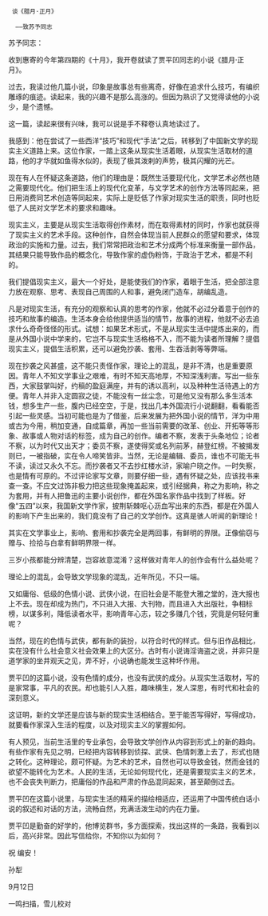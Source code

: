      谈《腊月·正月》 

      ——致苏予同志 

  苏予同志： 

  收到惠寄的今年第四期的《十月》，我开卷就读了贾平凹同志的小说《腊月·正月》。 

  过去，我读过他几篇小说，印象是故事总有些离奇，好像在追求什么技巧，有编织雕琢的痕迹。读起来，我的兴趣不是那么高涨的。但因为熟识了又觉得读他的小说少，是个遗憾。 

  这一篇，读起来很有兴味，我可以说是手不释卷认真地读过了。 

  我感到：他在尝试了一些西洋“技巧”和现代“手法”之后，转移到了中国新文学的现实主义道路上来。这位作家，一踏上这条从现实生活着眼，从现实生活取材的道路，他的才华就如鱼得水似的，表现了极其泼剌的声势，极其闪耀的光芒。 

  现在有人在怀疑这条道路，他们的理由是：既然生活要现代化，文学艺术必然也随之需要现代化。他们把生活上的现代化变革，与文学艺术的创作方法等同起来，把日用消费同艺术创造等同起来，实际上是贬低了作家对现实生活的职责，同时也贬低了人民对文学艺术的要求和趣味。 

  现实主义，主要是从现实生活取得创作素材，而在取得素材的同时，作家也就获得了现实主义的艺术手段。这种创作，自然会体现当前人民群众的愿望和要求，体现政治的实施和力量。过去，我们常常把政治和艺术分成两个标准来衡量一部作品，其结果只能导致作品的概念化，导致作家的虚伪粉饰，于政治于艺术，都是不利的。 

  我们提倡现实主义，最大一个好处，是能使我们的作家，着眼于生活，把全部注意力放在观察、思考、表现自己周围的人和事，避免闭门造车，胡编乱造。 

  凡是对现实生活，有充分的观察和认真的思考的作家，他就不必过分着意于创作的技巧和故事的编造。生活本身会给他提供适当的情节，故事的进程，他就不必去追求什么奇奇怪怪的形式。试想：如果艺术形式，不是从现实生活中提炼出来的，而是从外国小说中学来的，它岂不与现实生活格格不入，而不能为读者所理解？提倡现实主义，提倡生活积累，还可以避免抄袭、套用、生吞活剥等等弊端。 

  现在抄袭之风甚盛，这不能只责怪作家，理论上的混乱，是非不清，也是重要原因。青年人不知文学事业之艰难，有时不知天高地厚，不知深浅利害。写出一些东西，大家鼓掌叫好，约稿的盈庭满座，并有的诱以高利，以及种种生活待遇上的方便。青年人并非入定圆寂之徒，不能没有一丝尘念，可是他又没有那么多生活本钱，想多生产一些，腹内已经空空，于是，找出几本外国流行小说翻翻，看看能否引起一些灵感。当初可能也是为了借鉴，后来发展为把外国小说的情节，洋为中用或古为今用，稍加变通，自成篇章，再加一些当前需要的改革、创业、开拓等等形象、故事或人物对话的标签，成为自己的创作。编者不察，发表于头条地位；论者不察，以为时代又出天才；委员不察，遂使得奖或名列前茅，赫登红榜。不被揭发则已，一被指破，实在令人啼笑皆非。当然，无论是编辑、委员，谁也不可能无书不读，读过又永久不忘。而抄袭者又不去抄红楼水浒，家喻户晓之作。一时失察，也是情有可原的。不过评论家写文章，则要仔细一些，遇有怀疑之处，应该找书来查一查。不应文过饰非极力把这些现象掩盖起来，或引经据典，称之为影响，称之为套用，并有人把鲁迅的主要小说创作，都在外国名家作品中找到了样板。好像“五四”以来，我国新文学作家，披荆斩棘呕心沥血写出来的东西，都是在外国人的影响下产生出来的，我们竟没有了自己的文学创作。这真是骇人听闻的新理论！ 

  其实在文学事业上，影响、套用和抄袭完全是两回事，有鲜明的界限。正像偷窃与赠与、捡拾与白拿有鲜明界限一样。 

  三岁小孩都能分辨清楚，岂容故意混淆？这样做对青年人的创作会有什么益处呢？ 

  理论上的混乱，会导致文学现象的混乱，近年所见，不只一端。 

  又如庸俗、低级的色情小说、武侠小说，在旧社会是不能登大雅之堂的，连大报也上不去。现在却成为热门，不只进入大报、大刊物，而且进入大出版社，争相标榜，以谋多利，降低读者水平，影响青年心志，较之多赚几个钱，究竟是何轻何重呢？ 

  当然，现在的色情与武侠，都有新的装扮，以符合时代的样式。但与旧作品相比，实在没有什么社会意义社会效果上的大区分。古时有小说诲淫诲盗之说，并非只是道学家的坐井观天之见，弄不好，小说确也能发生这种坏作用。 

  贾平凹的这篇小说，没有色情的成分，也没有武侠的成分。从现实生活取材，写的是家常事，平凡的农民。却也能引人入胜，趣味横生，发人深思，有时代和社会的深刻意义。 

  这证明，新的文学还是应该与新的现实生活相结合。至于能否写得好，写得成功，就要看作家深入生活的程度，以及对现实主义的掌握如何。 

  有人预见，当前生活里的专业承包，会导致文学创作从内容到形式上的新的趋向。有些作家有先见之明，已经把内容转移到侦探、武侠、色情刺激上去了，形式也随之转化。这种理论，颇可怀疑。为艺术的艺术，自然也可以导致金钱，然而金钱的欲望不能转化为艺术。人民的生活，无论如何现代化，还是需要现实主义的艺术，也不会丧失判断力，把庸俗的作品和严肃的作品混同起来，甚至颠倒过去。 

  贾平凹在这篇小说里，与现实生活的精采的描绘相适应，还运用了中国传统白话小说的叙述和对话的方法，流畅自然，充满活泼生动的内在力量。 

  贾平凹是勤奋的好学的，他博览群书，多方面探索，找出这样的一条路，我看到以后，高兴非常。因此写信给你，不知你以为如何？ 

  祝  编安！ 

  孙犁 

  9月12日 

  一鸣扫描，雪儿校对 

